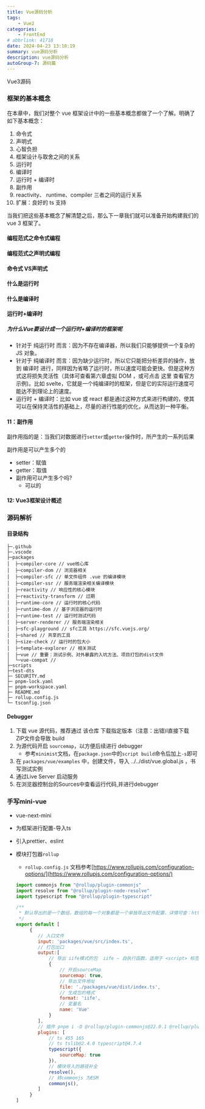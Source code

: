```yaml
---
title: Vue源码分析
tags: 
    - Vue2
categories: 
    - FrontEnd
# abbrlink: 41718
date: 2024-04-23 13:10:19
summary: vue源码分析
description: vue源码分析
autoGroup-7: 源码篇
---
```




Vue3源码



### 框架的基本概念

在本章中，我们对整个 vue 框架设计中的一些基本概念都做了一个了解。明确了如下基本概念：

1. 命令式
2. 声明式
3. 心智负担
4. 框架设计与取舍之间的关系
5. 运行时
6. 编译时
7. 运行时 + 编译时
8. 副作用
9. reactivity、 runtime、compiler 三者之间的运行关系
10. 扩展：良好的 ts 支持




当我们把这些基本概念了解清楚之后，那么下一章我们就可以准备开始构建我们的 vue 3 框架了。



#### 编程范式之命令式编程



#### 编程范式之声明式编程



#### 命令式 VS声明式



#### 什么是运行时



#### 什么是编译时



#### 运行时+编译时

##### 为什么Vue要设计成一个运行时+编译时的框架呢

- 针对于 纯运行时 而言：因为不存在编译器，所以我们只能够提供一个复杂的 JS 对象。
- 针对于 纯编译时 而言：因为缺少运行时，所以它只能把分析差异的操作，放到 编译时 进行，同样因为省略了运行时，所以速度可能会更快。但是这种方式这将损失灵活性（具体可查看第六章虚拟 DOM ，或可点击 这里 查看官方示例)。比如 svelte，它就是一个纯编译时的框架，但是它的实际运行速度可能达不到理论上的速度。
- 运行时 + 编译时：比如 vue 或 react 都是通过这种方式来进行构建的，使其可以在保持灵活性的基础上，尽量的进行性能的优化，从而达到一种平衡。
  



#### 11：副作用

副作用指的是：当我们对数据进行`setter`或`getter`操作时，所产生的一系列后果

副作用是可以产生多个的

- setter：赋值
- getter：取值
- 副作用可以产生多个吗?
  - 可以的



#### 12: Vue3框架设计概述



### 源码解析

#### 目录结构

```
├─.github
├─.vscode
├─packages
│  ├─compiler-core // vue核心库
│  ├─compiler-dom // 浏览器相关
│  ├─compiler-sfc // 单文件组件 .vue 的编译模块
│  ├─compiler-ssr // 服务端渲染相关编译模块
│  ├─reactivity // 响应性的核心模块
│  ├─reactivity-transform // 过期
│  ├─runtime-core // 运行时的核心代码
│  ├─runtime-dom // 基于浏览器的运行时
│  ├─runtime-test // 运行时测试代码
│  ├─server-renderer // 服务端渲染相关
│  ├─sfc-playground // sfc工具 https://sfc.vuejs.org/
│  ├─shared // 共享的工具
│  ├─size-check // 运行时的包大小
│  ├─template-explorer // 相关测试
│  ├─vue // 重要：测试示例、对外暴露的入坑方法、项目打包的dist文件
│  └─vue-compat // 
├─scripts
├─test-dts
├─ SECURITY.md
├─ pnpm-lock.yaml
├─ pnpm-workspace.yaml
├─ README.md
├─ rollup.config.js
└─ tsconfig.json

```



#### Debugger

1. 下载 vue 源代码，推荐通过 该仓库 下载指定版本（注意：出错)I直接下载 ZIP文件会导致 build
2. 为源代码开启 `sourcemap`，以方便后续进行 debugger
   - 参考`minimist`文档，在`package.json`中的`script build`命令后加上`-s`即可
3. 在 `packages/vue/examples` 中，创建文件，导入 ../../dist/vue.global.js ，书写测试实例
4.  通过Live Server 启动服务
5. 在浏览器控制台的Sources中查看运行代码,并进行debugger



### 手写mini-vue

- vue-next-mini

- 为框架进行配置-导入ts

- 引入prettier、eslint

- 模块打包器`rollup`

  - `rollup.config.js` 文档参考[https://www.rollupjs.com/configuration-options/](https://www.rollupjs.com/configuration-options/)

  ```js
  import commonjs from "@rollup/plugin-commonjs"
  import resolve from "@rollup/plugin-node-resolve"
  import typescript from "@rollup/plugin-typescript"
  
  /**
   * 默认导出的是一个数组，数组的每一个对象都是一个单独导出文件配置，详情可查：https://www.rollupjs.com/configuration-options/
   */
  export default [
       {
          // 入口文件
          input: 'packages/vue/src/index.ts',
          // 打包出口
          output:[
              // 导出 iife模式的包  iife – 自执行函数，适用于 <script> 标签（如果你想为你的应用程序创建 bundle，那么你可能会使用它）。iife 表示“自执行 函数表达式”
              {
                  // 开启sourceMap
                  sourcemap: true,
                  // 导出文件地址
                  file: './packages/vue/dist/index.ts',
                  // 生成包的格式
                  format: 'iife',
                  // 变量名
                  name: 'Vue'
              }
          ],
          // 插件 pnpm i -D @rollup/plugin-commonjs@22.0.1 @rollup/plugin-node-resolve@13.3.0 @rollup/plugin-typescript@8.3.4
          plugins: [
              // ts 455 165
              // ts tslib@2.4.0 typescript@4.7.4
              typescript({
                  sourceMap: true
              }),
              // 模块导入的路径补全
              resolve(),
              // 转commonjs 为ESM
              commonjs(),
          ]
       }
  ] 
  ```







